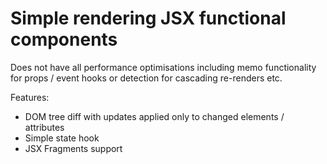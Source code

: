 # Simple rendering JSX functional components

Does not have all performance optimisations including memo functionality for props / event
hooks or detection for cascading re-renders etc.

Features:

- DOM tree diff with updates applied only to changed elements / attributes
- Simple state hook
- JSX Fragments support



